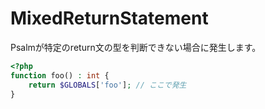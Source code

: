 # MixedReturnStatement
Psalmが特定のreturn文の型を判断できない場合に発生します。

```php
<?php
function foo() : int {
    return $GLOBALS['foo']; // ここで発生
}
```
